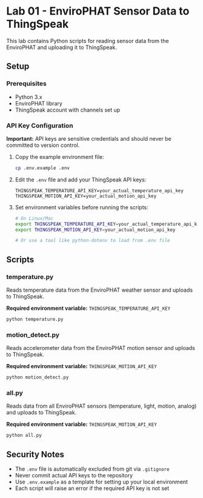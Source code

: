 # Lab 01 - EnviroPHAT Sensor Data to ThingSpeak

This lab contains Python scripts for reading sensor data from the EnviroPHAT and uploading it to ThingSpeak.

## Setup

### Prerequisites
- Python 3.x
- EnviroPHAT library
- ThingSpeak account with channels set up

### API Key Configuration

**Important:** API keys are sensitive credentials and should never be committed to version control.

1. Copy the example environment file:
   ```bash
   cp .env.example .env
   ```

2. Edit the `.env` file and add your ThingSpeak API keys:
   ```
   THINGSPEAK_TEMPERATURE_API_KEY=your_actual_temperature_api_key
   THINGSPEAK_MOTION_API_KEY=your_actual_motion_api_key
   ```

3. Set environment variables before running the scripts:
   ```bash
   # On Linux/Mac
   export THINGSPEAK_TEMPERATURE_API_KEY=your_actual_temperature_api_key
   export THINGSPEAK_MOTION_API_KEY=your_actual_motion_api_key
   
   # Or use a tool like python-dotenv to load from .env file
   ```

## Scripts

### temperature.py
Reads temperature data from the EnviroPHAT weather sensor and uploads to ThingSpeak.

**Required environment variable:** `THINGSPEAK_TEMPERATURE_API_KEY`

```bash
python temperature.py
```

### motion_detect.py
Reads accelerometer data from the EnviroPHAT motion sensor and uploads to ThingSpeak.

**Required environment variable:** `THINGSPEAK_MOTION_API_KEY`

```bash
python motion_detect.py
```

### all.py
Reads data from all EnviroPHAT sensors (temperature, light, motion, analog) and uploads to ThingSpeak.

**Required environment variable:** `THINGSPEAK_MOTION_API_KEY`

```bash
python all.py
```

## Security Notes

- The `.env` file is automatically excluded from git via `.gitignore`
- Never commit actual API keys to the repository
- Use `.env.example` as a template for setting up your local environment
- Each script will raise an error if the required API key is not set
